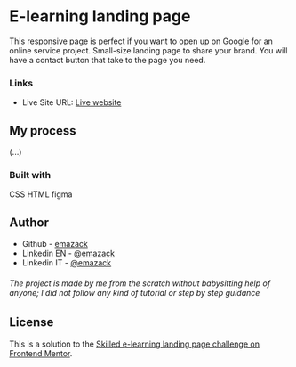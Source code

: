 # E-learning landing page

This responsive page is perfect if you want to open up on Google for an online service project. Small-size landing page to share your brand. You will have a contact button that take to the page 
you need.

### Links

- Live Site URL: [Live website](https://emazack.github.io/e-learning-landing-page/)

## My process

(...)

### Built with

CSS
HTML
figma

## Author


- Github - [emazack](https://github.com/emazack)
- Linkedin EN - [@emazack](https://www.linkedin.com/in/emazack/?locale=en_US)
- Linkedin IT - [@emazack](https://www.linkedin.com/in/emazack)
###### The project is made by me from the scratch without babysitting help of anyone; I did not follow any kind of tutorial or step by step guidance

## License

This is a solution to the [Skilled e-learning landing page challenge on Frontend Mentor](https://www.frontendmentor.io/challenges/skilled-elearning-landing-page-S1ObDrZ8q).
